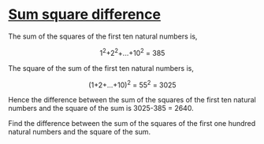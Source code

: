 # [Sum square difference](https://projecteuler.net/problem=6)

The sum of the squares of the first ten natural numbers is,
<p style="text-align: center;">1<sup>2</sup>+2<sup>2</sup>+...+10<sup>2</sup> = 385</p>
The square of the sum of the first ten natural numbers is,
<p style="text-align: center;">(1+2+...+10)<sup>2</sup> = 55<sup>2</sup> = 3025</p>
Hence the difference between the sum of the squares of the first ten natural numbers
and the square of the sum is 3025-385 = 2640.

Find the difference between the sum of the squares of the first one hundred natural numbers and the square of the sum.

